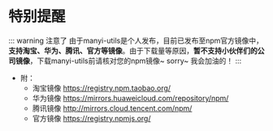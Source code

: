 # 特别提醒
::: warning 注意了
由于manyi-utils是个人发布，目前已发布至npm官方镜像中，**支持淘宝、华为、腾讯、官方等镜像**。由于下载量等原因，**暂不支持小伙伴们的公司镜像**，下载manyi-utils前请核对您的npm镜像~ sorry~  我会加油的！
:::

- 附：
  - 淘宝镜像 https://registry.npm.taobao.org/
  - 华为镜像 https://mirrors.huaweicloud.com/repository/npm/
  - 腾讯镜像 http://mirrors.cloud.tencent.com/npm/
  - 官方镜像 https://registry.npmjs.org/
